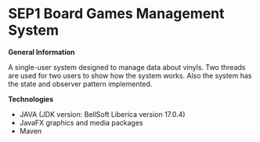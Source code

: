 # SEP1 Board Games Management System 
 
<b>General Information</b>
<p>A single-user system designed to manage data about vinyls. Two threads are used for two users to show how the system works. Also the system has the state and observer pattern implemented.</p> 

<b>Technologies</b>
<ul>
 <li>JAVA (JDK version: BellSoft Liberica version 17.0.4)</li>
 <li>JavaFX graphics and media packages</li>
 <li>Maven</li>
</ul>